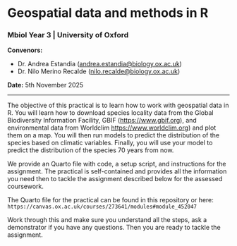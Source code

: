 # Geospatial data and methods in R
### Mbiol Year 3 | University of Oxford

**Convenors:**  
- Dr. Andrea Estandia (<andrea.estandia@biology.ox.ac.uk>)  
- Dr. Nilo Merino Recalde (<nilo.recalde@biology.ox.ac.uk>)

**Date:** 5th November 2025

---

The objective of this practical is to learn how to work with geospatial data in R. You will learn how to download species locality data from the Global Biodiversity Information Facility, GBIF (https://www.gbif.org), and environmental data from Worldclim https://www.worldclim.org) and plot them on a map. You will then run models to predict the distribution of the species based on climatic variables. Finally, you will use your model to predict the distribution of the species 70 years from now.

We provide an Quarto file with code, a setup script, and instructions for the assignment. The practical is self-contained and provides all the information you need then to tackle the assignment described below for the assessed coursework.

The Quarto file for the practical can be found in this repository or here: `https://canvas.ox.ac.uk/courses/273641/modules#module_452047`

Work through this and make sure you understand all the steps, ask a demonstrator if you have any questions. Then you are ready to tackle the assignment.
